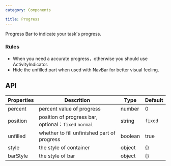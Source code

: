 ```yaml
---
category: Components

title: Progress
---
```


Progress Bar to indicate your task's progress.

### Rules

- When you need a accurate progress，otherwise you should use ActivityIndicator.
- Hide the unfilled part when used with NavBar for better visual feeling.

## API

Properties | Descrition | Type | Default
-----------|------------|------|--------
percent | percent value of progress | number | 0
position | position of progress bar, optional：`fixed` `normal` | string | `fixed`
unfilled | whether to fill unfinished part of progress | boolean | true
style | the style of container | object | {}
barStyle | the style of bar | object | {}

